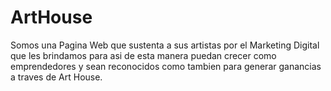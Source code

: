 # ArtHouse
Somos una Pagina Web que sustenta a sus artistas por el Marketing Digital que les brindamos para asi de esta manera puedan crecer como emprendedores y sean reconocidos como tambien para generar ganancias a traves de Art House.
